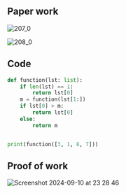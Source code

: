 ## Paper work

![207_0](https://github.com/user-attachments/assets/b8973253-84aa-4513-9e82-5b15d099bb58)

![208_0](https://github.com/user-attachments/assets/e88ef67b-d86e-4f55-97e1-e450068001fd)

## Code

```.py
def function(lst: list):
    if len(lst) == 1:
        return lst[0]
    m = function(lst[1:])
    if lst[0] > m:
        return lst[0]
    else:
        return m


print(function([3, 1, 8, 7]))

```

## Proof of work

![Screenshot 2024-09-10 at 23 28 46](https://github.com/user-attachments/assets/fc67831e-fc59-45b4-8c08-46a98c8f05b2)

